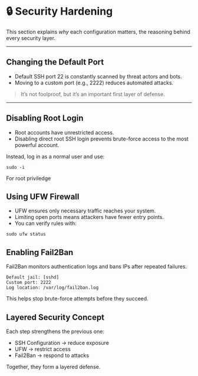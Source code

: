 # 🔒 Security Hardening

This section explains *why* each configuration matters, the reasoning behind every security layer.

---

## Changing the Default Port
- Default SSH port 22 is constantly scanned by threat actors and bots.  
- Moving to a custom port (e.g., 2222) reduces automated attacks.  
> It’s not foolproof, but it’s an important first layer of defense.

---

## Disabling Root Login
- Root accounts have unrestricted access.  
- Disabling direct root SSH login prevents brute-force access to the most powerful account.

Instead, log in as a normal user and use:
```
sudo -i
```
For root priviledge

## Using UFW Firewall
- UFW ensures only necessary traffic reaches your system.
- Limiting open ports means attackers have fewer entry points.
- You can verify rules with:
```
sudo ufw status
```

## Enabling Fail2Ban
Fail2Ban monitors authentication logs and bans IPs after repeated failures.
```
Default jail: [sshd]
Custom port: 2222
Log location: /var/log/fail2ban.log
```
This helps stop brute-force attempts before they succeed.

## Layered Security Concept

Each step strengthens the previous one:

- SSH Configuration → reduce exposure
- UFW → restrict access
- Fail2Ban → respond to attacks

Together, they form a layered defense.
